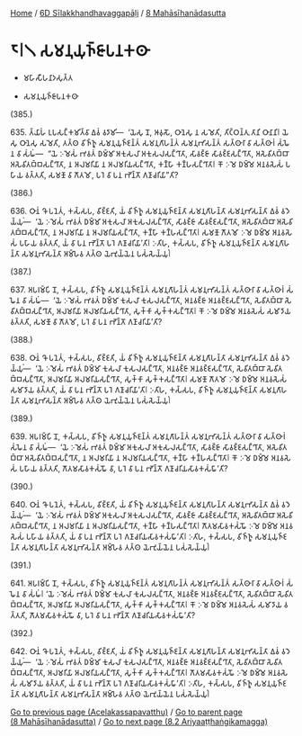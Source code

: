 
[Home](/) / [6D Sīlakkhandhavaggapāḷi](../../6D.md) / [8 Mahāsīhanādasutta](../8.md)

# 𑁮𑁇𑁧 𑀲𑀫𑀦𑀼𑀬𑀼𑀜𑁆𑀚𑀸𑀧𑀦𑀓𑀣𑀸

* 𑀫𑀳𑀸𑀲𑀻𑀳𑀦𑀸𑀤𑀲𑀼𑀢𑁆𑀢

* 𑀲𑀫𑀦𑀼𑀬𑀼𑀜𑁆𑀚𑀸𑀧𑀦𑀓𑀣𑀸

(385.)

635\. 𑀢𑁆𑀬𑀸𑀳𑀁 𑀉𑀧𑀲𑀗𑁆𑀓𑀫𑀺𑀢𑁆𑀯𑀸 𑀏𑀯𑀁 𑀯𑀤𑀸𑀫𑀺—  ‘𑀬𑁂𑀲𑀼 𑀦𑁄, 𑀆𑀯𑀼𑀲𑁄, 𑀞𑀸𑀦𑁂𑀲𑀼 𑀦 𑀲𑀫𑁂𑀢𑀺, 𑀢𑀺𑀝𑁆𑀞𑀦𑁆𑀢𑀼 𑀢𑀸𑀦𑀺 𑀞𑀸𑀦𑀸𑀦𑀺𑁇 𑀬𑁂𑀲𑀼 𑀞𑀸𑀦𑁂𑀲𑀼 𑀲𑀫𑁂𑀢𑀺, 𑀢𑀢𑁆𑀣 𑀯𑀺𑀜𑁆𑀜𑀽 𑀲𑀫𑀦𑀼𑀬𑀼𑀜𑁆𑀚𑀦𑁆𑀢𑀁 𑀲𑀫𑀦𑀼𑀕𑀸𑀳𑀦𑁆𑀢𑀁 𑀲𑀫𑀦𑀼𑀪𑀸𑀲𑀦𑁆𑀢𑀁 𑀲𑀢𑁆𑀣𑀸𑀭𑀸 𑀯𑀸 𑀲𑀢𑁆𑀣𑀸𑀭𑀁 𑀲𑀁𑀖𑁂𑀦 𑀯𑀸 𑀲𑀁𑀖𑀁—  “𑀬𑁂 𑀇𑀫𑁂𑀲𑀁 𑀪𑀯𑀢𑀁 𑀥𑀫𑁆𑀫𑀸 𑀅𑀓𑀼𑀲𑀮𑀸 𑀅𑀓𑀼𑀲𑀮𑀲𑀗𑁆𑀔𑀸𑀢𑀸, 𑀲𑀸𑀯𑀚𑁆𑀚𑀸 𑀲𑀸𑀯𑀚𑁆𑀚𑀲𑀗𑁆𑀔𑀸𑀢𑀸, 𑀅𑀲𑁂𑀯𑀺𑀢𑀩𑁆𑀩𑀸 𑀅𑀲𑁂𑀯𑀺𑀢𑀩𑁆𑀩𑀲𑀗𑁆𑀔𑀸𑀢𑀸, 𑀦 𑀅𑀮𑀫𑀭𑀺𑀬𑀸 𑀦 𑀅𑀮𑀫𑀭𑀺𑀬𑀲𑀗𑁆𑀔𑀸𑀢𑀸, 𑀓𑀡𑁆𑀳𑀸 𑀓𑀡𑁆𑀳𑀲𑀗𑁆𑀔𑀸𑀢𑀸𑁇 𑀓𑁄 𑀇𑀫𑁂 𑀥𑀫𑁆𑀫𑁂 𑀅𑀦𑀯𑀲𑁂𑀲𑀁 𑀧𑀳𑀸𑀬 𑀯𑀢𑁆𑀢𑀢𑀺, 𑀲𑀫𑀡𑁄 𑀯𑀸 𑀕𑁄𑀢𑀫𑁄, 𑀧𑀭𑁂 𑀯𑀸 𑀧𑀦 𑀪𑁄𑀦𑁆𑀢𑁄 𑀕𑀡𑀸𑀘𑀭𑀺𑀬𑀸”𑀢𑀺?

(386.)

636\. 𑀞𑀸𑀦𑀁 𑀔𑁄 𑀧𑀦𑁂𑀢𑀁, 𑀓𑀲𑁆𑀲𑀧, 𑀯𑀺𑀚𑁆𑀚𑀢𑀺, 𑀬𑀁 𑀯𑀺𑀜𑁆𑀜𑀽 𑀲𑀫𑀦𑀼𑀬𑀼𑀜𑁆𑀚𑀦𑁆𑀢𑀸 𑀲𑀫𑀦𑀼𑀕𑀸𑀳𑀦𑁆𑀢𑀸 𑀲𑀫𑀦𑀼𑀪𑀸𑀲𑀦𑁆𑀢𑀸 𑀏𑀯𑀁 𑀯𑀤𑁂𑀬𑁆𑀬𑀼𑀁—  ‘𑀬𑁂 𑀇𑀫𑁂𑀲𑀁 𑀪𑀯𑀢𑀁 𑀥𑀫𑁆𑀫𑀸 𑀅𑀓𑀼𑀲𑀮𑀸 𑀅𑀓𑀼𑀲𑀮𑀲𑀗𑁆𑀔𑀸𑀢𑀸, 𑀲𑀸𑀯𑀚𑁆𑀚𑀸 𑀲𑀸𑀯𑀚𑁆𑀚𑀲𑀗𑁆𑀔𑀸𑀢𑀸, 𑀅𑀲𑁂𑀯𑀺𑀢𑀩𑁆𑀩𑀸 𑀅𑀲𑁂𑀯𑀺𑀢𑀩𑁆𑀩𑀲𑀗𑁆𑀔𑀸𑀢𑀸, 𑀦 𑀅𑀮𑀫𑀭𑀺𑀬𑀸 𑀦 𑀅𑀮𑀫𑀭𑀺𑀬𑀲𑀗𑁆𑀔𑀸𑀢𑀸, 𑀓𑀡𑁆𑀳𑀸 𑀓𑀡𑁆𑀳𑀲𑀗𑁆𑀔𑀸𑀢𑀸𑁇 𑀲𑀫𑀡𑁄 𑀕𑁄𑀢𑀫𑁄 𑀇𑀫𑁂 𑀥𑀫𑁆𑀫𑁂 𑀅𑀦𑀯𑀲𑁂𑀲𑀁 𑀧𑀳𑀸𑀬 𑀯𑀢𑁆𑀢𑀢𑀺, 𑀬𑀁 𑀯𑀸 𑀧𑀦 𑀪𑁄𑀦𑁆𑀢𑁄 𑀧𑀭𑁂 𑀕𑀡𑀸𑀘𑀭𑀺𑀬𑀸’𑀢𑀺𑁇 𑀇𑀢𑀺𑀳, 𑀓𑀲𑁆𑀲𑀧, 𑀯𑀺𑀜𑁆𑀜𑀽 𑀲𑀫𑀦𑀼𑀬𑀼𑀜𑁆𑀚𑀦𑁆𑀢𑀸 𑀲𑀫𑀦𑀼𑀕𑀸𑀳𑀦𑁆𑀢𑀸 𑀲𑀫𑀦𑀼𑀪𑀸𑀲𑀦𑁆𑀢𑀸 𑀅𑀫𑁆𑀳𑁂𑀯 𑀢𑀢𑁆𑀣 𑀬𑁂𑀪𑀼𑀬𑁆𑀬𑁂𑀦 𑀧𑀲𑀁𑀲𑁂𑀬𑁆𑀬𑀼𑀁𑁇

(387.)

637\. 𑀅𑀧𑀭𑀫𑁆𑀧𑀺 𑀦𑁄, 𑀓𑀲𑁆𑀲𑀧, 𑀯𑀺𑀜𑁆𑀜𑀽 𑀲𑀫𑀦𑀼𑀬𑀼𑀜𑁆𑀚𑀦𑁆𑀢𑀁 𑀲𑀫𑀦𑀼𑀕𑀸𑀳𑀦𑁆𑀢𑀁 𑀲𑀫𑀦𑀼𑀪𑀸𑀲𑀦𑁆𑀢𑀁 𑀲𑀢𑁆𑀣𑀸𑀭𑀸 𑀯𑀸 𑀲𑀢𑁆𑀣𑀸𑀭𑀁 𑀲𑀁𑀖𑁂𑀦 𑀯𑀸 𑀲𑀁𑀖𑀁—  ‘𑀬𑁂 𑀇𑀫𑁂𑀲𑀁 𑀪𑀯𑀢𑀁 𑀥𑀫𑁆𑀫𑀸 𑀓𑀼𑀲𑀮𑀸 𑀓𑀼𑀲𑀮𑀲𑀗𑁆𑀔𑀸𑀢𑀸, 𑀅𑀦𑀯𑀚𑁆𑀚𑀸 𑀅𑀦𑀯𑀚𑁆𑀚𑀲𑀗𑁆𑀔𑀸𑀢𑀸, 𑀲𑁂𑀯𑀺𑀢𑀩𑁆𑀩𑀸 𑀲𑁂𑀯𑀺𑀢𑀩𑁆𑀩𑀲𑀗𑁆𑀔𑀸𑀢𑀸, 𑀅𑀮𑀫𑀭𑀺𑀬𑀸 𑀅𑀮𑀫𑀭𑀺𑀬𑀲𑀗𑁆𑀔𑀸𑀢𑀸, 𑀲𑀼𑀓𑁆𑀓𑀸 𑀲𑀼𑀓𑁆𑀓𑀲𑀗𑁆𑀔𑀸𑀢𑀸𑁇 𑀓𑁄 𑀇𑀫𑁂 𑀥𑀫𑁆𑀫𑁂 𑀅𑀦𑀯𑀲𑁂𑀲𑀁 𑀲𑀫𑀸𑀤𑀸𑀬 𑀯𑀢𑁆𑀢𑀢𑀺, 𑀲𑀫𑀡𑁄 𑀯𑀸 𑀕𑁄𑀢𑀫𑁄, 𑀧𑀭𑁂 𑀯𑀸 𑀧𑀦 𑀪𑁄𑀦𑁆𑀢𑁄 𑀕𑀡𑀸𑀘𑀭𑀺𑀬𑀸’𑀢𑀺?

(388.)

638\. 𑀞𑀸𑀦𑀁 𑀔𑁄 𑀧𑀦𑁂𑀢𑀁, 𑀓𑀲𑁆𑀲𑀧, 𑀯𑀺𑀚𑁆𑀚𑀢𑀺, 𑀬𑀁 𑀯𑀺𑀜𑁆𑀜𑀽 𑀲𑀫𑀦𑀼𑀬𑀼𑀜𑁆𑀚𑀦𑁆𑀢𑀸 𑀲𑀫𑀦𑀼𑀕𑀸𑀳𑀦𑁆𑀢𑀸 𑀲𑀫𑀦𑀼𑀪𑀸𑀲𑀦𑁆𑀢𑀸 𑀏𑀯𑀁 𑀯𑀤𑁂𑀬𑁆𑀬𑀼𑀁—  ‘𑀬𑁂 𑀇𑀫𑁂𑀲𑀁 𑀪𑀯𑀢𑀁 𑀥𑀫𑁆𑀫𑀸 𑀓𑀼𑀲𑀮𑀸 𑀓𑀼𑀲𑀮𑀲𑀗𑁆𑀔𑀸𑀢𑀸, 𑀅𑀦𑀯𑀚𑁆𑀚𑀸 𑀅𑀦𑀯𑀚𑁆𑀚𑀲𑀗𑁆𑀔𑀸𑀢𑀸, 𑀲𑁂𑀯𑀺𑀢𑀩𑁆𑀩𑀸 𑀲𑁂𑀯𑀺𑀢𑀩𑁆𑀩𑀲𑀗𑁆𑀔𑀸𑀢𑀸, 𑀅𑀮𑀫𑀭𑀺𑀬𑀸 𑀅𑀮𑀫𑀭𑀺𑀬𑀲𑀗𑁆𑀔𑀸𑀢𑀸, 𑀲𑀼𑀓𑁆𑀓𑀸 𑀲𑀼𑀓𑁆𑀓𑀲𑀗𑁆𑀔𑀸𑀢𑀸𑁇 𑀲𑀫𑀡𑁄 𑀕𑁄𑀢𑀫𑁄 𑀇𑀫𑁂 𑀥𑀫𑁆𑀫𑁂 𑀅𑀦𑀯𑀲𑁂𑀲𑀁 𑀲𑀫𑀸𑀤𑀸𑀬 𑀯𑀢𑁆𑀢𑀢𑀺, 𑀬𑀁 𑀯𑀸 𑀧𑀦 𑀪𑁄𑀦𑁆𑀢𑁄 𑀧𑀭𑁂 𑀕𑀡𑀸𑀘𑀭𑀺𑀬𑀸’𑀢𑀺𑁇 𑀇𑀢𑀺𑀳, 𑀓𑀲𑁆𑀲𑀧, 𑀯𑀺𑀜𑁆𑀜𑀽 𑀲𑀫𑀦𑀼𑀬𑀼𑀜𑁆𑀚𑀦𑁆𑀢𑀸 𑀲𑀫𑀦𑀼𑀕𑀸𑀳𑀦𑁆𑀢𑀸 𑀲𑀫𑀦𑀼𑀪𑀸𑀲𑀦𑁆𑀢𑀸 𑀅𑀫𑁆𑀳𑁂𑀯 𑀢𑀢𑁆𑀣 𑀬𑁂𑀪𑀼𑀬𑁆𑀬𑁂𑀦 𑀧𑀲𑀁𑀲𑁂𑀬𑁆𑀬𑀼𑀁𑁇

(389.)

639\. 𑀅𑀧𑀭𑀫𑁆𑀧𑀺 𑀦𑁄, 𑀓𑀲𑁆𑀲𑀧, 𑀯𑀺𑀜𑁆𑀜𑀽 𑀲𑀫𑀦𑀼𑀬𑀼𑀜𑁆𑀚𑀦𑁆𑀢𑀁 𑀲𑀫𑀦𑀼𑀕𑀸𑀳𑀦𑁆𑀢𑀁 𑀲𑀫𑀦𑀼𑀪𑀸𑀲𑀦𑁆𑀢𑀁 𑀲𑀢𑁆𑀣𑀸𑀭𑀸 𑀯𑀸 𑀲𑀢𑁆𑀣𑀸𑀭𑀁 𑀲𑀁𑀖𑁂𑀦 𑀯𑀸 𑀲𑀁𑀖𑀁—  ‘𑀬𑁂 𑀇𑀫𑁂𑀲𑀁 𑀪𑀯𑀢𑀁 𑀥𑀫𑁆𑀫𑀸 𑀅𑀓𑀼𑀲𑀮𑀸 𑀅𑀓𑀼𑀲𑀮𑀲𑀗𑁆𑀔𑀸𑀢𑀸, 𑀲𑀸𑀯𑀚𑁆𑀚𑀸 𑀲𑀸𑀯𑀚𑁆𑀚𑀲𑀗𑁆𑀔𑀸𑀢𑀸, 𑀅𑀲𑁂𑀯𑀺𑀢𑀩𑁆𑀩𑀸 𑀅𑀲𑁂𑀯𑀺𑀢𑀩𑁆𑀩𑀲𑀗𑁆𑀔𑀸𑀢𑀸, 𑀦 𑀅𑀮𑀫𑀭𑀺𑀬𑀸 𑀦 𑀅𑀮𑀫𑀭𑀺𑀬𑀲𑀗𑁆𑀔𑀸𑀢𑀸, 𑀓𑀡𑁆𑀳𑀸 𑀓𑀡𑁆𑀳𑀲𑀗𑁆𑀔𑀸𑀢𑀸𑁇 𑀓𑁄 𑀇𑀫𑁂 𑀥𑀫𑁆𑀫𑁂 𑀅𑀦𑀯𑀲𑁂𑀲𑀁 𑀧𑀳𑀸𑀬 𑀯𑀢𑁆𑀢𑀢𑀺, 𑀕𑁄𑀢𑀫𑀲𑀸𑀯𑀓𑀲𑀁𑀖𑁄 𑀯𑀸, 𑀧𑀭𑁂 𑀯𑀸 𑀧𑀦 𑀪𑁄𑀦𑁆𑀢𑁄 𑀕𑀡𑀸𑀘𑀭𑀺𑀬𑀲𑀸𑀯𑀓𑀲𑀁𑀖𑀸’𑀢𑀺?

(390.)

640\. 𑀞𑀸𑀦𑀁 𑀔𑁄 𑀧𑀦𑁂𑀢𑀁, 𑀓𑀲𑁆𑀲𑀧, 𑀯𑀺𑀚𑁆𑀚𑀢𑀺, 𑀬𑀁 𑀯𑀺𑀜𑁆𑀜𑀽 𑀲𑀫𑀦𑀼𑀬𑀼𑀜𑁆𑀚𑀦𑁆𑀢𑀸 𑀲𑀫𑀦𑀼𑀕𑀸𑀳𑀦𑁆𑀢𑀸 𑀲𑀫𑀦𑀼𑀪𑀸𑀲𑀦𑁆𑀢𑀸 𑀏𑀯𑀁 𑀯𑀤𑁂𑀬𑁆𑀬𑀼𑀁—  ‘𑀬𑁂 𑀇𑀫𑁂𑀲𑀁 𑀪𑀯𑀢𑀁 𑀥𑀫𑁆𑀫𑀸 𑀅𑀓𑀼𑀲𑀮𑀸 𑀅𑀓𑀼𑀲𑀮𑀲𑀗𑁆𑀔𑀸𑀢𑀸, 𑀲𑀸𑀯𑀚𑁆𑀚𑀸 𑀲𑀸𑀯𑀚𑁆𑀚𑀲𑀗𑁆𑀔𑀸𑀢𑀸, 𑀅𑀲𑁂𑀯𑀺𑀢𑀩𑁆𑀩𑀸 𑀅𑀲𑁂𑀯𑀺𑀢𑀩𑁆𑀩𑀲𑀗𑁆𑀔𑀸𑀢𑀸, 𑀦 𑀅𑀮𑀫𑀭𑀺𑀬𑀸 𑀦 𑀅𑀮𑀫𑀭𑀺𑀬𑀲𑀗𑁆𑀔𑀸𑀢𑀸, 𑀓𑀡𑁆𑀳𑀸 𑀓𑀡𑁆𑀳𑀲𑀗𑁆𑀔𑀸𑀢𑀸𑁇 𑀕𑁄𑀢𑀫𑀲𑀸𑀯𑀓𑀲𑀁𑀖𑁄 𑀇𑀫𑁂 𑀥𑀫𑁆𑀫𑁂 𑀅𑀦𑀯𑀲𑁂𑀲𑀁 𑀧𑀳𑀸𑀬 𑀯𑀢𑁆𑀢𑀢𑀺, 𑀬𑀁 𑀯𑀸 𑀧𑀦 𑀪𑁄𑀦𑁆𑀢𑁄 𑀧𑀭𑁂 𑀕𑀡𑀸𑀘𑀭𑀺𑀬𑀲𑀸𑀯𑀓𑀲𑀁𑀖𑀸’𑀢𑀺𑁇 𑀇𑀢𑀺𑀳, 𑀓𑀲𑁆𑀲𑀧, 𑀯𑀺𑀜𑁆𑀜𑀽 𑀲𑀫𑀦𑀼𑀬𑀼𑀜𑁆𑀚𑀦𑁆𑀢𑀸 𑀲𑀫𑀦𑀼𑀕𑀸𑀳𑀦𑁆𑀢𑀸 𑀲𑀫𑀦𑀼𑀪𑀸𑀲𑀦𑁆𑀢𑀸 𑀅𑀫𑁆𑀳𑁂𑀯 𑀢𑀢𑁆𑀣 𑀬𑁂𑀪𑀼𑀬𑁆𑀬𑁂𑀦 𑀧𑀲𑀁𑀲𑁂𑀬𑁆𑀬𑀼𑀁𑁇

(391.)

641\. 𑀅𑀧𑀭𑀫𑁆𑀧𑀺 𑀦𑁄, 𑀓𑀲𑁆𑀲𑀧, 𑀯𑀺𑀜𑁆𑀜𑀽 𑀲𑀫𑀦𑀼𑀬𑀼𑀜𑁆𑀚𑀦𑁆𑀢𑀁 𑀲𑀫𑀦𑀼𑀕𑀸𑀳𑀦𑁆𑀢𑀁 𑀲𑀫𑀦𑀼𑀪𑀸𑀲𑀦𑁆𑀢𑀁 𑀲𑀢𑁆𑀣𑀸𑀭𑀸 𑀯𑀸 𑀲𑀢𑁆𑀣𑀸𑀭𑀁 𑀲𑀁𑀖𑁂𑀦 𑀯𑀸 𑀲𑀁𑀖𑀁𑁇 ‘𑀬𑁂 𑀇𑀫𑁂𑀲𑀁 𑀪𑀯𑀢𑀁 𑀥𑀫𑁆𑀫𑀸 𑀓𑀼𑀲𑀮𑀸 𑀓𑀼𑀲𑀮𑀲𑀗𑁆𑀔𑀸𑀢𑀸, 𑀅𑀦𑀯𑀚𑁆𑀚𑀸 𑀅𑀦𑀯𑀚𑁆𑀚𑀲𑀗𑁆𑀔𑀸𑀢𑀸, 𑀲𑁂𑀯𑀺𑀢𑀩𑁆𑀩𑀸 𑀲𑁂𑀯𑀺𑀢𑀩𑁆𑀩𑀲𑀗𑁆𑀔𑀸𑀢𑀸, 𑀅𑀮𑀫𑀭𑀺𑀬𑀸 𑀅𑀮𑀫𑀭𑀺𑀬𑀲𑀗𑁆𑀔𑀸𑀢𑀸, 𑀲𑀼𑀓𑁆𑀓𑀸 𑀲𑀼𑀓𑁆𑀓𑀲𑀗𑁆𑀔𑀸𑀢𑀸𑁇 𑀓𑁄 𑀇𑀫𑁂 𑀥𑀫𑁆𑀫𑁂 𑀅𑀦𑀯𑀲𑁂𑀲𑀁 𑀲𑀫𑀸𑀤𑀸𑀬 𑀯𑀢𑁆𑀢𑀢𑀺, 𑀕𑁄𑀢𑀫𑀲𑀸𑀯𑀓𑀲𑀁𑀖𑁄 𑀯𑀸, 𑀧𑀭𑁂 𑀯𑀸 𑀧𑀦 𑀪𑁄𑀦𑁆𑀢𑁄 𑀕𑀡𑀸𑀘𑀭𑀺𑀬𑀲𑀸𑀯𑀓𑀲𑀁𑀖𑀸’𑀢𑀺?

(392.)

642\. 𑀞𑀸𑀦𑀁 𑀔𑁄 𑀧𑀦𑁂𑀢𑀁, 𑀓𑀲𑁆𑀲𑀧, 𑀯𑀺𑀚𑁆𑀚𑀢𑀺, 𑀬𑀁 𑀯𑀺𑀜𑁆𑀜𑀽 𑀲𑀫𑀦𑀼𑀬𑀼𑀜𑁆𑀚𑀦𑁆𑀢𑀸 𑀲𑀫𑀦𑀼𑀕𑀸𑀳𑀦𑁆𑀢𑀸 𑀲𑀫𑀦𑀼𑀪𑀸𑀲𑀦𑁆𑀢𑀸 𑀏𑀯𑀁 𑀯𑀤𑁂𑀬𑁆𑀬𑀼𑀁—  ‘𑀬𑁂 𑀇𑀫𑁂𑀲𑀁 𑀪𑀯𑀢𑀁 𑀥𑀫𑁆𑀫𑀸 𑀓𑀼𑀲𑀮𑀸 𑀓𑀼𑀲𑀮𑀲𑀗𑁆𑀔𑀸𑀢𑀸, 𑀅𑀦𑀯𑀚𑁆𑀚𑀸 𑀅𑀦𑀯𑀚𑁆𑀚𑀲𑀗𑁆𑀔𑀸𑀢𑀸, 𑀲𑁂𑀯𑀺𑀢𑀩𑁆𑀩𑀸 𑀲𑁂𑀯𑀺𑀢𑀩𑁆𑀩𑀲𑀗𑁆𑀔𑀸𑀢𑀸, 𑀅𑀮𑀫𑀭𑀺𑀬𑀸 𑀅𑀮𑀫𑀭𑀺𑀬𑀲𑀗𑁆𑀔𑀸𑀢𑀸, 𑀲𑀼𑀓𑁆𑀓𑀸 𑀲𑀼𑀓𑁆𑀓𑀲𑀗𑁆𑀔𑀸𑀢𑀸𑁇 𑀕𑁄𑀢𑀫𑀲𑀸𑀯𑀓𑀲𑀁𑀖𑁄 𑀇𑀫𑁂 𑀥𑀫𑁆𑀫𑁂 𑀅𑀦𑀯𑀲𑁂𑀲𑀁 𑀲𑀫𑀸𑀤𑀸𑀬 𑀯𑀢𑁆𑀢𑀢𑀺, 𑀬𑀁 𑀯𑀸 𑀧𑀦 𑀪𑁄𑀦𑁆𑀢𑁄 𑀧𑀭𑁂 𑀕𑀡𑀸𑀘𑀭𑀺𑀬𑀲𑀸𑀯𑀓𑀲𑀁𑀖𑀸’𑀢𑀺𑁇 𑀇𑀢𑀺𑀳, 𑀓𑀲𑁆𑀲𑀧, 𑀯𑀺𑀜𑁆𑀜𑀽 𑀲𑀫𑀦𑀼𑀬𑀼𑀜𑁆𑀚𑀦𑁆𑀢𑀸 𑀲𑀫𑀦𑀼𑀕𑀸𑀳𑀦𑁆𑀢𑀸 𑀲𑀫𑀦𑀼𑀪𑀸𑀲𑀦𑁆𑀢𑀸 𑀅𑀫𑁆𑀳𑁂𑀯 𑀢𑀢𑁆𑀣 𑀬𑁂𑀪𑀼𑀬𑁆𑀬𑁂𑀦 𑀧𑀲𑀁𑀲𑁂𑀬𑁆𑀬𑀼𑀁𑁇

[Go to previous page (Acelakassapavatthu)](Acelakassapavatthu.md) / [Go to parent page (8 Mahāsīhanādasutta)](../8.md) / [Go to next page (8.2 Ariyaaṭṭhaṅgikamagga)](8.2.md)


